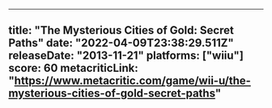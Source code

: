 
---
title: "The Mysterious Cities of Gold: Secret Paths"
date: "2022-04-09T23:38:29.511Z"
releaseDate: "2013-11-21"
platforms: ["wiiu"]
score: 60
metacriticLink: "https://www.metacritic.com/game/wii-u/the-mysterious-cities-of-gold-secret-paths"
---
